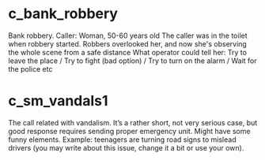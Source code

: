 # c_bank_robbery

Bank robbery.
Caller: Woman, 50-60 years old
The caller was in the toilet when robbery started. Robbers overlooked her, and now she's observing the whole scene from a safe distance
What operator could tell her:
Try to leave the place / Try to fight (bad option) / Try to turn on the alarm / Wait for the police etc

# c_sm_vandals1

The call related with vandalism. It’s a rather short, not very serious case, but good response requires sending proper emergency unit. Might have some funny elements.
Example: teenagers are turning road signs to mislead drivers (you may write about this issue, change it a bit or use your own).
